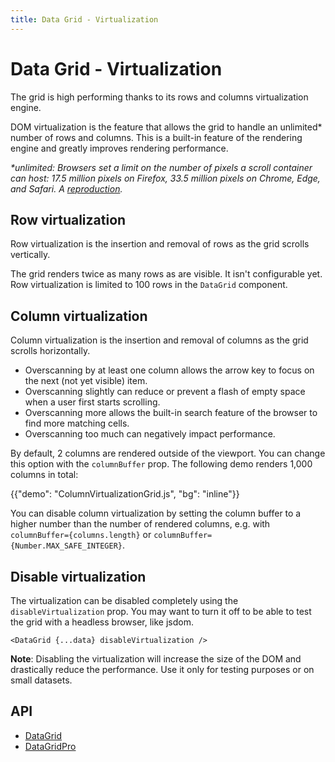 ```yaml
---
title: Data Grid - Virtualization
---
```


# Data Grid - Virtualization

<p class="description">The grid is high performing thanks to its rows and columns virtualization engine.</p>

DOM virtualization is the feature that allows the grid to handle an unlimited\* number of rows and columns.
This is a built-in feature of the rendering engine and greatly improves rendering performance.

_\*unlimited: Browsers set a limit on the number of pixels a scroll container can host: 17.5 million pixels on Firefox, 33.5 million pixels on Chrome, Edge, and Safari. A [reproduction](https://codesandbox.io/s/beautiful-silence-1yifo?file=/src/App.js)._

## Row virtualization [<span class="plan-pro"></span>](https://mui.com/store/items/material-ui-pro/)

Row virtualization is the insertion and removal of rows as the grid scrolls vertically.

The grid renders twice as many rows as are visible. It isn't configurable yet.
Row virtualization is limited to 100 rows in the `DataGrid` component.

## Column virtualization

Column virtualization is the insertion and removal of columns as the grid scrolls horizontally.

- Overscanning by at least one column allows the arrow key to focus on the next (not yet visible) item.
- Overscanning slightly can reduce or prevent a flash of empty space when a user first starts scrolling.
- Overscanning more allows the built-in search feature of the browser to find more matching cells.
- Overscanning too much can negatively impact performance.

By default, 2 columns are rendered outside of the viewport. You can change this option with the `columnBuffer` prop. The following demo renders 1,000 columns in total:

{{"demo": "ColumnVirtualizationGrid.js", "bg": "inline"}}

You can disable column virtualization by setting the column buffer to a higher number than the number of rendered columns, e.g. with `columnBuffer={columns.length}` or `columnBuffer={Number.MAX_SAFE_INTEGER}`.

## Disable virtualization

The virtualization can be disabled completely using the `disableVirtualization` prop.
You may want to turn it off to be able to test the grid with a headless browser, like jsdom.

```tsx
<DataGrid {...data} disableVirtualization />
```

**Note**: Disabling the virtualization will increase the size of the DOM and drastically reduce the performance. Use it only for testing purposes or on small datasets.

## API

- [DataGrid](/api/data-grid/data-grid/)
- [DataGridPro](/api/data-grid/data-grid-pro/)
